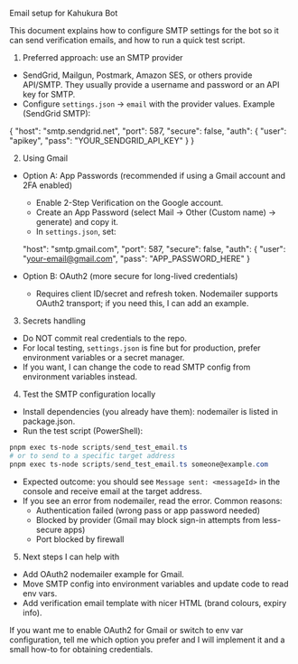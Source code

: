 Email setup for Kahukura Bot

This document explains how to configure SMTP settings for the bot so it can send verification emails, and how to run a quick test script.

1) Preferred approach: use an SMTP provider

- SendGrid, Mailgun, Postmark, Amazon SES, or others provide API/SMTP. They usually provide a username and password or an API key for SMTP.
- Configure `settings.json` -> `email` with the provider values. Example (SendGrid SMTP):

{
  "host": "smtp.sendgrid.net",
  "port": 587,
  "secure": false,
  "auth": {
    "user": "apikey",
    "pass": "YOUR_SENDGRID_API_KEY"
  }
}

2) Using Gmail

- Option A: App Passwords (recommended if using a Gmail account and 2FA enabled)
  - Enable 2-Step Verification on the Google account.
  - Create an App Password (select Mail -> Other (Custom name) -> generate) and copy it.
  - In `settings.json`, set:

  "host": "smtp.gmail.com",
  "port": 587,
  "secure": false,
  "auth": {
    "user": "your-email@gmail.com",
    "pass": "APP_PASSWORD_HERE"
  }

- Option B: OAuth2 (more secure for long-lived credentials)
  - Requires client ID/secret and refresh token. Nodemailer supports OAuth2 transport; if you need this, I can add an example.

3) Secrets handling

- Do NOT commit real credentials to the repo.
- For local testing, `settings.json` is fine but for production, prefer environment variables or a secret manager.
- If you want, I can change the code to read SMTP config from environment variables instead.

4) Test the SMTP configuration locally

- Install dependencies (you already have them): nodemailer is listed in package.json.
- Run the test script (PowerShell):

```powershell
pnpm exec ts-node scripts/send_test_email.ts
# or to send to a specific target address
pnpm exec ts-node scripts/send_test_email.ts someone@example.com
```

- Expected outcome: you should see `Message sent: <messageId>` in the console and receive email at the target address.
- If you see an error from nodemailer, read the error. Common reasons:
  - Authentication failed (wrong pass or app password needed)
  - Blocked by provider (Gmail may block sign-in attempts from less-secure apps)
  - Port blocked by firewall

5) Next steps I can help with

- Add OAuth2 nodemailer example for Gmail.
- Move SMTP config into environment variables and update code to read env vars.
- Add verification email template with nicer HTML (brand colours, expiry info).

If you want me to enable OAuth2 for Gmail or switch to env var configuration, tell me which option you prefer and I will implement it and a small how-to for obtaining credentials.